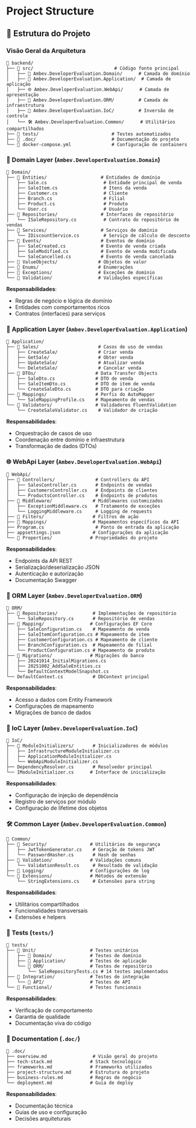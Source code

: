 # Project Structure

## 📁 Estrutura do Projeto

### **Visão Geral da Arquitetura**

```
📁 backend/
├── 📁 src/                              # Código fonte principal
│   ├── 🎯 Ambev.DeveloperEvaluation.Domain/      # Camada de domínio
│   ├── 🔧 Ambev.DeveloperEvaluation.Application/  # Camada de aplicação
│   ├── 🌐 Ambev.DeveloperEvaluation.WebApi/      # Camada de apresentação
│   ├── 💾 Ambev.DeveloperEvaluation.ORM/         # Camada de infraestrutura
│   ├── 🔌 Ambev.DeveloperEvaluation.IoC/         # Inversão de controle
│   └── 🛠️ Ambev.DeveloperEvaluation.Common/      # Utilitários compartilhados
├── 📁 tests/                           # Testes automatizados
├── 📁 .doc/                            # Documentação do projeto
└── 🐳 docker-compose.yml               # Configuração de containers
```

### **🎯 Domain Layer** (`Ambev.DeveloperEvaluation.Domain`)

```
📁 Domain/
├── 📁 Entities/                    # Entidades de domínio
│   ├── Sale.cs                     # Entidade principal de venda
│   ├── SaleItem.cs                 # Itens da venda
│   ├── Customer.cs                 # Cliente
│   ├── Branch.cs                   # Filial
│   ├── Product.cs                  # Produto
│   └── User.cs                     # Usuário
├── 📁 Repositories/                # Interfaces de repositório
│   └── ISaleRepository.cs          # Contrato do repositório de vendas
├── 📁 Services/                    # Serviços de domínio
│   └── IDiscountService.cs         # Serviço de cálculo de desconto
├── 📁 Events/                      # Eventos de domínio
│   ├── SaleCreated.cs             # Evento de venda criada
│   ├── SaleModified.cs            # Evento de venda modificada
│   └── SaleCancelled.cs           # Evento de venda cancelada
├── 📁 ValueObjects/               # Objetos de valor
├── 📁 Enums/                      # Enumerações
├── 📁 Exceptions/                 # Exceções de domínio
└── 📁 Validation/                 # Validações específicas
```

**Responsabilidades**:
- Regras de negócio e lógica de domínio
- Entidades com comportamentos ricos
- Contratos (interfaces) para serviços

### **🔧 Application Layer** (`Ambev.DeveloperEvaluation.Application`)

```
📁 Application/
├── 📁 Sales/                      # Casos de uso de vendas
│   ├── CreateSale/               # Criar venda
│   ├── GetSale/                  # Obter venda
│   ├── UpdateSale/               # Atualizar venda
│   └── DeleteSale/               # Cancelar venda
├── 📁 DTOs/                      # Data Transfer Objects
│   ├── SaleDto.cs               # DTO de venda
│   ├── SaleItemDto.cs           # DTO de item de venda
│   └── CreateSaleDto.cs         # DTO para criação
├── 📁 Mappings/                  # Perfis do AutoMapper
│   └── SaleMappingProfile.cs    # Mapeamento de vendas
└── 📁 Validators/                # Validadores FluentValidation
    └── CreateSaleValidator.cs    # Validador de criação
```

**Responsabilidades**:
- Orquestração de casos de uso
- Coordenação entre domínio e infraestrutura
- Transformação de dados (DTOs)

### **🌐 WebApi Layer** (`Ambev.DeveloperEvaluation.WebApi`)

```
📁 WebApi/
├── 📁 Controllers/               # Controllers da API
│   ├── SalesController.cs       # Endpoints de vendas
│   ├── CustomersController.cs   # Endpoints de clientes
│   └── ProductsController.cs    # Endpoints de produtos
├── 📁 Middleware/               # Middlewares customizados
│   ├── ExceptionMiddleware.cs   # Tratamento de exceções
│   └── LoggingMiddleware.cs     # Logging de requests
├── 📁 Filters/                  # Filtros de ação
├── 📁 Mappings/                 # Mapeamentos específicos da API
├── Program.cs                   # Ponto de entrada da aplicação
├── appsettings.json            # Configurações da aplicação
└── 📁 Properties/              # Propriedades do projeto
```

**Responsabilidades**:
- Endpoints da API REST
- Serialização/deserialização JSON
- Autenticação e autorização
- Documentação Swagger

### **💾 ORM Layer** (`Ambev.DeveloperEvaluation.ORM`)

```
📁 ORM/
├── 📁 Repositories/             # Implementações de repositório
│   └── SaleRepository.cs       # Repositório de vendas
├── 📁 Mapping/                 # Configurações EF Core
│   ├── SaleConfiguration.cs    # Mapeamento de venda
│   ├── SaleItemConfiguration.cs # Mapeamento de item
│   ├── CustomerConfiguration.cs # Mapeamento de cliente
│   ├── BranchConfiguration.cs  # Mapeamento de filial
│   └── ProductConfiguration.cs # Mapeamento de produto
├── 📁 Migrations/              # Migrações do banco
│   ├── 20241014_InitialMigrations.cs
│   ├── 20251002_AddSaleEntities.cs
│   └── DefaultContextModelSnapshot.cs
└── DefaultContext.cs           # DbContext principal
```

**Responsabilidades**:
- Acesso a dados com Entity Framework
- Configurações de mapeamento
- Migrações de banco de dados

### **🔌 IoC Layer** (`Ambev.DeveloperEvaluation.IoC`)

```
📁 IoC/
├── 📁 ModuleInitializers/       # Inicializadores de módulos
│   ├── InfrastructureModuleInitializer.cs
│   ├── ApplicationModuleInitializer.cs
│   └── WebApiModuleInitializer.cs
├── DependencyResolver.cs       # Resolvedor principal
└── IModuleInitializer.cs      # Interface de inicialização
```

**Responsabilidades**:
- Configuração de injeção de dependência
- Registro de serviços por módulo
- Configuração de lifetime dos objetos

### **🛠️ Common Layer** (`Ambev.DeveloperEvaluation.Common`)

```
📁 Common/
├── 📁 Security/                # Utilitários de segurança
│   ├── JwtTokenGenerator.cs    # Geração de tokens JWT
│   └── PasswordHasher.cs       # Hash de senhas
├── 📁 Validation/              # Validações comuns
│   └── ValidationResult.cs     # Resultado de validação
├── 📁 Logging/                 # Configurações de log
└── 📁 Extensions/              # Métodos de extensão
    └── StringExtensions.cs     # Extensões para string
```

**Responsabilidades**:
- Utilitários compartilhados
- Funcionalidades transversais
- Extensões e helpers

### **🧪 Tests** (`tests/`)

```
📁 tests/
├── 📁 Unit/                    # Testes unitários
│   ├── 📁 Domain/              # Testes de domínio
│   ├── 📁 Application/         # Testes de aplicação
│   └── 📁 ORM/                 # Testes de repositório
│       └── SaleRepositoryTests.cs # 14 testes implementados
├── 📁 Integration/             # Testes de integração
│   └── 📁 API/                 # Testes de API
└── 📁 Functional/              # Testes funcionais
```

**Responsabilidades**:
- Verificação de comportamento
- Garantia de qualidade
- Documentação viva do código

### **📄 Documentation** (`.doc/`)

```
📁 .doc/
├── overview.md                 # Visão geral do projeto
├── tech-stack.md              # Stack tecnológico
├── frameworks.md              # Frameworks utilizados
├── project-structure.md       # Estrutura do projeto
├── business-rules.md          # Regras de negócio
└── deployment.md              # Guia de deploy
```

**Responsabilidades**:
- Documentação técnica
- Guias de uso e configuração
- Decisões arquiteturais